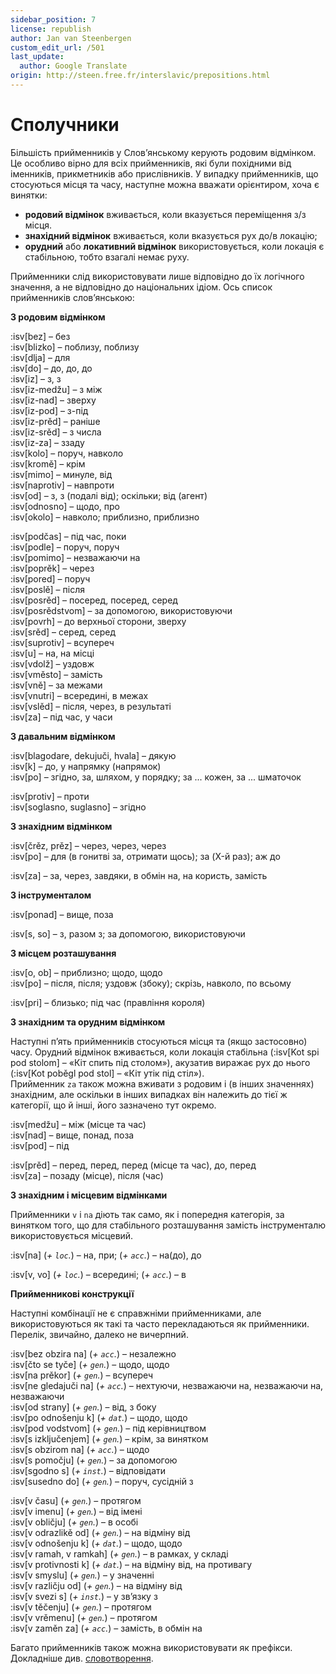 ```yaml
---
sidebar_position: 7
license: republish
author: Jan van Steenbergen
custom_edit_url: /501
last_update:
  author: Google Translate
origin: http://steen.free.fr/interslavic/prepositions.html
---
```


# Сполучники

Більшість прийменників у Слов’янському керують родовим відмінком. Це особливо вірно для всіх прийменників, які були похідними від іменників, прикметників або прислівників. У випадку прийменників, що стосуються місця та часу, наступне можна вважати орієнтиром, хоча є винятки:

- **родовий відмінок** вживається, коли вказується переміщення з/з місця.
- **знахідний відмінок** вживається, коли вказується рух до/в локацію;
- **орудний** або **локативний відмінок** використовується, коли локація є стабільною, тобто взагалі немає руху.

Прийменники слід використовувати лише відповідно до їх логічного значення, а не відповідно до національних ідіом. Ось список прийменників слов’янською:

**З родовим відмінком**

:isv[bez] – без\
:isv[blizko] – поблизу, поблизу\
:isv[dlja] – для\
:isv[do] – до, до, до\
:isv[iz] – з, з\
:isv[iz-medžu] – з між\
:isv[iz-nad] – зверху\
:isv[iz-pod] – з-під\
:isv[iz-prěd] – раніше\
:isv[iz-srěd] – з числа\
:isv[iz-za] – ззаду\
:isv[kolo] – поруч, навколо\
:isv[kromě] – крім\
:isv[mimo] – минуле, від\
:isv[naprotiv] – навпроти\
:isv[od] – з, з (подалі від); оскільки; від (агент)\
:isv[odnosno] – щодо, про\
:isv[okolo] – навколо; приблизно, приблизно

:isv[podčas] – під час, поки\
:isv[podle] – поруч, поруч\
:isv[pomimo] – незважаючи на\
:isv[poprěk] – через\
:isv[pored] – поруч\
:isv[poslě] – після\
:isv[posrěd] – посеред, посеред, серед\
:isv[posrědstvom] – за допомогою, використовуючи\
:isv[povrh] – до верхньої сторони, зверху\
:isv[srěd] – серед, серед\
:isv[suprotiv] – всупереч\
:isv[u] – на, на місці\
:isv[vdolž] – уздовж\
:isv[vměsto] – замість\
:isv[vně] – за межами\
:isv[vnutri] – всередині, в межах\
:isv[vslěd] – після, через, в результаті\
:isv[za] – під час, у часи

**З давальним відмінком**

:isv[blagodare, dekujuči, hvala] – дякую\
:isv[k] – до, у напрямку (напрямок)\
:isv[po] – згідно, за, шляхом, у порядку; за ... кожен, за ... шматочок

:isv[protiv] – проти\
:isv[soglasno, suglasno] – згідно

**З знахідним відмінком**

:isv[črěz, prěz] – через, через, через\
:isv[po] – для (в гонитві за, отримати щось); за (X-й раз); аж до

:isv[za] – за, через, завдяки, в обмін на, на користь, замість

**З інструменталом**

:isv[ponad] – вище, поза

:isv[s, so] – з, разом з; за допомогою, використовуючи

**З місцем розташування**

:isv[o, ob] – приблизно; щодо, щодо\
:isv[po] – після, після; уздовж (збоку); скрізь, навколо, по всьому

:isv[pri] – близько; під час (правління короля)

**З знахідним та орудним відмінком**

Наступні п’ять прийменників стосуються місця та (якщо застосовно) часу. Орудний відмінок вживається, коли локація стабільна (:isv[Kot spi pod stolom] – «Кіт спить під столом»), акузатив виражає рух до нього (:isv[Kot poběgl pod stol] – «Кіт утік під стіл»).\
Прийменник `za` також можна вживати з родовим і (в інших значеннях) знахідним, але оскільки в інших випадках він належить до тієї ж категорії, що й інші, його зазначено тут окремо.

:isv[medžu] – між (місце та час)\
:isv[nad] – вище, понад, поза\
:isv[pod] – під

:isv[prěd] – перед, перед, перед (місце та час), до, перед\
:isv[za] – позаду (місце), після (час)

**З знахідним і місцевим відмінками**

Прийменники `v` і `na` діють так само, як і попередня категорія, за винятком того, що для стабільного розташування замість інструменталю використовується місцевий.

:isv[na] (_+ `loc`._) – на, при; (_+ `acc`._) – на(до), до

:isv[v, vo] (_+ `loc`._) – всередині; (_+ `acc`._) – в

**Прийменникові конструкції**

Наступні комбінації не є справжніми прийменниками, але використовуються як такі та часто перекладаються як прийменники. Перелік, звичайно, далеко не вичерпний.

:isv[bez obzira na] (_+ `acc`._) – незалежно\
:isv[čto se tyče] (_+ `gen`._) – щодо, щодо\
:isv[na prěkor] (_+ `gen`._) – всупереч\
:isv[ne gledajuči na] (_+ `acc`._) – нехтуючи, незважаючи на, незважаючи на, незважаючи\
:isv[od strany] (_+ `gen`._) – від, з боку\
:isv[po odnošenju k] (_+ `dat`._) – щодо, щодо\
:isv[pod vodstvom] (_+ `gen`._) – під керівництвом\
:isv[s izključenjem] (_+ `gen`._) – крім, за винятком\
:isv[s obzirom na] (_+ `acc`._) – щодо\
:isv[s pomočju] (_+ `gen`._) – за допомогою\
:isv[sgodno s] (_+ `inst`._) – відповідати\
:isv[susedno do] (_+ `gen`._) – поруч, сусідній з

:isv[v času] (_+ `gen`._) – протягом\
:isv[v imenu] (_+ `gen`._) – від імені\
:isv[v obličju] (_+ `gen`._) – в особі\
:isv[v odrazlikě od] (_+ `gen`._) – на відміну від\
:isv[v odnošenju k] (_+ `dat`._) – щодо, щодо\
:isv[v ramah, v ramkah] (_+ `gen`._) – в рамках, у складі\
:isv[v protivnosti k] (_+ `dat`._) – на відміну від, на противагу\
:isv[v smyslu] (_+ `gen`._) – у значенні\
:isv[v različju od] (_+ `gen`._) – на відміну від\
:isv[v svezi s] (_+ `inst`._) – у зв’язку з\
:isv[v těčenju] (_+ `gen`._) – протягом\
:isv[v vrěmenu] (_+ `gen`._) – протягом\
:isv[v zaměn za] (_+ `acc`._) – замість, в обмін на

Багато прийменників також можна використовувати як префікси. Докладніше див. [словотворення][1].

[1]: ../vocabulary/word-formation.md#prefixes

